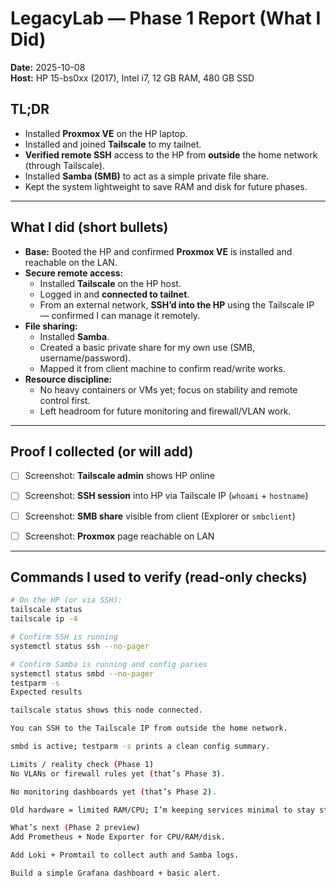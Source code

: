 # LegacyLab — Phase 1 Report (What I Did)

**Date:** 2025-10-08  
**Host:** HP 15-bs0xx (2017), Intel i7, 12 GB RAM, 480 GB SSD

## TL;DR
- Installed **Proxmox VE** on the HP laptop.
- Installed and joined **Tailscale** to my tailnet.
- **Verified remote SSH** access to the HP from **outside** the home network (through Tailscale).
- Installed **Samba (SMB)** to act as a simple private file share.
- Kept the system lightweight to save RAM and disk for future phases.

---

## What I did (short bullets)
- **Base:** Booted the HP and confirmed **Proxmox VE** is installed and reachable on the LAN.
- **Secure remote access:**  
  - Installed **Tailscale** on the HP host.  
  - Logged in and **connected to tailnet**.  
  - From an external network, **SSH’d into the HP** using the Tailscale IP — confirmed I can manage it remotely.
- **File sharing:**  
  - Installed **Samba**.  
  - Created a basic private share for my own use (SMB, username/password).  
  - Mapped it from  client machine to confirm read/write works.
- **Resource discipline:**  
  - No heavy containers or VMs yet; focus on stability and remote control first.  
  - Left headroom for future monitoring and firewall/VLAN work.

---

## Proof I collected (or will add)
- [ ] Screenshot: **Tailscale admin** shows HP online  
- [ ] Screenshot: **SSH session** into HP via Tailscale IP (`whoami` + `hostname`)  
- [ ] Screenshot: **SMB share** visible from client (Explorer or `smbclient`)  
- [ ]  Screenshot: **Proxmox** page reachable on LAN


---

## Commands I used to verify (read-only checks)
```bash
# On the HP (or via SSH):
tailscale status
tailscale ip -4

# Confirm SSH is running
systemctl status ssh --no-pager

# Confirm Samba is running and config parses
systemctl status smbd --no-pager
testparm -s
Expected results

tailscale status shows this node connected.

You can SSH to the Tailscale IP from outside the home network.

smbd is active; testparm -s prints a clean config summary.

Limits / reality check (Phase 1)
No VLANs or firewall rules yet (that’s Phase 3).

No monitoring dashboards yet (that’s Phase 2).

Old hardware = limited RAM/CPU; I’m keeping services minimal to stay stable.

What’s next (Phase 2 preview)
Add Prometheus + Node Exporter for CPU/RAM/disk.

Add Loki + Promtail to collect auth and Samba logs.

Build a simple Grafana dashboard + basic alert.

